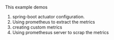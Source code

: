This example demos 
1. spring-boot actuator configuration.
2. Using prometheus to extract the metrics
3. creating custom metrics
4. Using promethesus server  to scrap the metrics